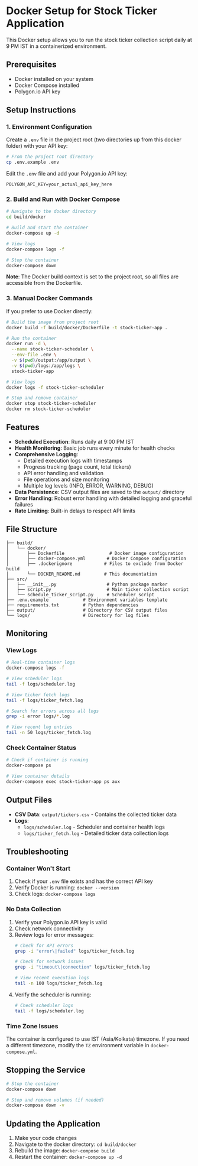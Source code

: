 # Docker Setup for Stock Ticker Application

This Docker setup allows you to run the stock ticker collection script daily at 9 PM IST in a containerized environment.

## Prerequisites

- Docker installed on your system
- Docker Compose installed
- Polygon.io API key

## Setup Instructions

### 1. Environment Configuration

Create a `.env` file in the project root (two directories up from this docker folder) with your API key:

```bash
# From the project root directory
cp .env.example .env
```

Edit the `.env` file and add your Polygon.io API key:

```
POLYGON_API_KEY=your_actual_api_key_here
```

### 2. Build and Run with Docker Compose

```bash
# Navigate to the docker directory
cd build/docker

# Build and start the container
docker-compose up -d

# View logs
docker-compose logs -f

# Stop the container
docker-compose down
```

**Note**: The Docker build context is set to the project root, so all files are accessible from the Dockerfile.

### 3. Manual Docker Commands

If you prefer to use Docker directly:

```bash
# Build the image from project root
docker build -f build/docker/Dockerfile -t stock-ticker-app .

# Run the container
docker run -d \
  --name stock-ticker-scheduler \
  --env-file .env \
  -v $(pwd)/output:/app/output \
  -v $(pwd)/logs:/app/logs \
  stock-ticker-app

# View logs
docker logs -f stock-ticker-scheduler

# Stop and remove container
docker stop stock-ticker-scheduler
docker rm stock-ticker-scheduler
```

## Features

- **Scheduled Execution**: Runs daily at 9:00 PM IST
- **Health Monitoring**: Basic job runs every minute for health checks
- **Comprehensive Logging**: 
  - Detailed execution logs with timestamps
  - Progress tracking (page count, total tickers)
  - API error handling and validation
  - File operations and size monitoring
  - Multiple log levels (INFO, ERROR, WARNING, DEBUG)
- **Data Persistence**: CSV output files are saved to the `output/` directory
- **Error Handling**: Robust error handling with detailed logging and graceful failures
- **Rate Limiting**: Built-in delays to respect API limits

## File Structure

```
├── build/
│   └── docker/
│       ├── Dockerfile                 # Docker image configuration
│       ├── docker-compose.yml        # Docker Compose configuration
│       ├── .dockerignore            # Files to exclude from Docker build
│       └── DOCKER_README.md         # This documentation
├── src/
│   ├── __init__.py                   # Python package marker
│   ├── script.py                     # Main ticker collection script
│   └── schedule_ticker_script.py     # Scheduler script
├── .env.example             # Environment variables template
├── requirements.txt         # Python dependencies
├── output/                  # Directory for CSV output files
└── logs/                    # Directory for log files
```

## Monitoring

### View Logs

```bash
# Real-time container logs
docker-compose logs -f

# View scheduler logs
tail -f logs/scheduler.log

# View ticker fetch logs
tail -f logs/ticker_fetch.log

# Search for errors across all logs
grep -i error logs/*.log

# View recent log entries
tail -n 50 logs/ticker_fetch.log
```

### Check Container Status

```bash
# Check if container is running
docker-compose ps

# View container details
docker-compose exec stock-ticker-app ps aux
```

## Output Files

- **CSV Data**: `output/tickers.csv` - Contains the collected ticker data
- **Logs**: 
  - `logs/scheduler.log` - Scheduler and container health logs
  - `logs/ticker_fetch.log` - Detailed ticker data collection logs

## Troubleshooting

### Container Won't Start

1. Check if your `.env` file exists and has the correct API key
2. Verify Docker is running: `docker --version`
3. Check logs: `docker-compose logs`

### No Data Collection

1. Verify your Polygon.io API key is valid
2. Check network connectivity
3. Review logs for error messages:
   ```bash
   # Check for API errors
   grep -i "error\|failed" logs/ticker_fetch.log
   
   # Check for network issues
   grep -i "timeout\|connection" logs/ticker_fetch.log
   
   # View recent execution logs
   tail -n 100 logs/ticker_fetch.log
   ```
4. Verify the scheduler is running:
   ```bash
   # Check scheduler logs
   tail -f logs/scheduler.log
   ```

### Time Zone Issues

The container is configured to use IST (Asia/Kolkata) timezone. If you need a different timezone, modify the `TZ` environment variable in `docker-compose.yml`.

## Stopping the Service

```bash
# Stop the container
docker-compose down

# Stop and remove volumes (if needed)
docker-compose down -v
```

## Updating the Application

1. Make your code changes
2. Navigate to the docker directory: `cd build/docker`
3. Rebuild the image: `docker-compose build`
4. Restart the container: `docker-compose up -d`
